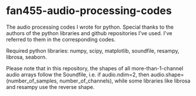 # fan455-audio-processing-codes
The audio processing codes I wrote for python. Special thanks to the authors of the python libraries and github repositories I've used. I've referred to them in the corresponding codes. 

Required python libraries: numpy, scipy, matplotlib, soundfile, resampy, librosa, seaborn.

Please note that in this repository, the shapes of all more-than-1-channel audio arrays follow the Soundfile, i.e. if audio.ndim=2, then audio.shape=(number_of_samples, number_of_channels), while some libraries like librosa and resampy use the reverse shape.

